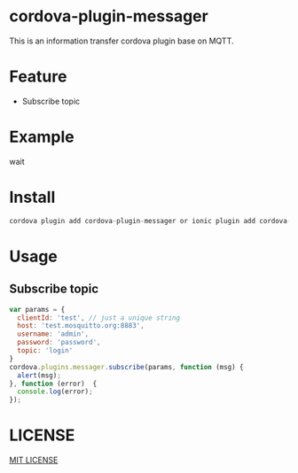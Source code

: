 # cordova-plugin-messager

This is an information transfer cordova plugin base on MQTT.

# Feature

- Subscribe topic

# Example

wait

# Install 

```Javascript
cordova plugin add cordova-plugin-messager or ionic plugin add cordova-plugin-messager
```

# Usage

## Subscribe topic

```Javascript
var params = {
  clientId: 'test', // just a unique string
  host: 'test.mosquitto.org:8883',
  username: 'admin',
  password: 'password',
  topic: 'login'
}
cordova.plugins.messager.subscribe(params, function (msg) {
  alert(msg);
}, function (error)  {
  console.log(error);
});
```

# LICENSE

[MIT LICENSE](http://opensource.org/licenses/MIT)

